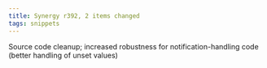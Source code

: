 ```yaml
---
title: Synergy r392, 2 items changed
tags: snippets
---
```


Source code cleanup; increased robustness for notification-handling code (better handling of unset values)
